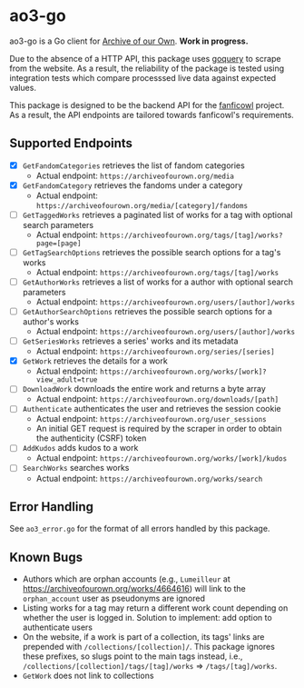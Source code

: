 # ao3-go

ao3-go is a Go client for [Archive of our Own](https://archiveofourown.org). **Work in progress.** 

Due to the absence of a HTTP API, this package uses [goquery](https://github.com/PuerkitoBio/goquery) to scrape from the website. As a result, the reliability of the package is tested using integration tests which compare processsed live data against expected values.

This package is designed to be the backend API for the [fanficowl](https://github.com/fanficowl) project. As a result, the API endpoints are tailored towards fanficowl's requirements.

## Supported Endpoints

- [x] `GetFandomCategories` retrieves the list of fandom categories
    - Actual endpoint: `https://archiveofourown.org/media`
- [x] `GetFandomCategory` retrieves the fandoms under a category
    - Actual endpoint: `https://archiveofourown.org/media/[category]/fandoms`
- [ ] `GetTaggedWorks` retrieves a paginated list of works for a tag with optional search parameters
    - Actual endpoint: `https://archiveofourown.org/tags/[tag]/works?page=[page]`
- [ ] `GetTagSearchOptions` retrieves the possible search options for a tag's works
    - Actual endpoint: `https://archiveofourown.org/tags/[tag]/works`
- [ ] `GetAuthorWorks` retrieves a list of works for a author with optional search parameters
    - Actual endpoint: `https://archiveofourown.org/users/[author]/works`
- [ ] `GetAuthorSearchOptions` retrieves the possible search options for a author's works
    - Actual endpoint: `https://archiveofourown.org/users/[author]/works`
- [ ] `GetSeriesWorks` retrieves a series' works and its metadata
    - Actual endpoint: `https://archiveofourown.org/series/[series]`
- [x] `GetWork` retrieves the details for a work
    - Actual endpoint: `https://archiveofourown.org/works/[work]?view_adult=true`
- [ ] `DownloadWork` downloads the entire work and returns a byte array
    - Actual endpoint: `https://archiveofourown.org/downloads/[path]`
- [ ] `Authenticate` authenticates the user and retrieves the session cookie
    - Actual endpoint: `https://archiveofourown.org/user_sessions`
    - An initial GET request is required by the scraper in order to obtain the authenticity (CSRF) token
- [ ] `AddKudos` adds kudos to a work
    - Actual endpoint: `https://archiveofourown.org/works/[work]/kudos`
- [ ] `SearchWorks` searches works
    - Actual endpoint: `https://archiveofourown.org/works/search`

## Error Handling
See `ao3_error.go` for the format of all errors handled by this package.

## Known Bugs

- Authors which are orphan accounts (e.g., `Lumeilleur` at https://archiveofourown.org/works/4664616) will link to the `orphan_account` user as pseudonyms are ignored
- Listing works for a tag may return a different work count depending on whether the user is logged in. Solution to implement: add option to authenticate users
- On the website, if a work is part of a collection, its tags' links are prepended with `/collections/[collection]/`. This package ignores these prefixes, so slugs point to the main tags instead, i.e., `/collections/[collection]/tags/[tag]/works` => `/tags/[tag]/works`.
- `GetWork` does not link to collections  